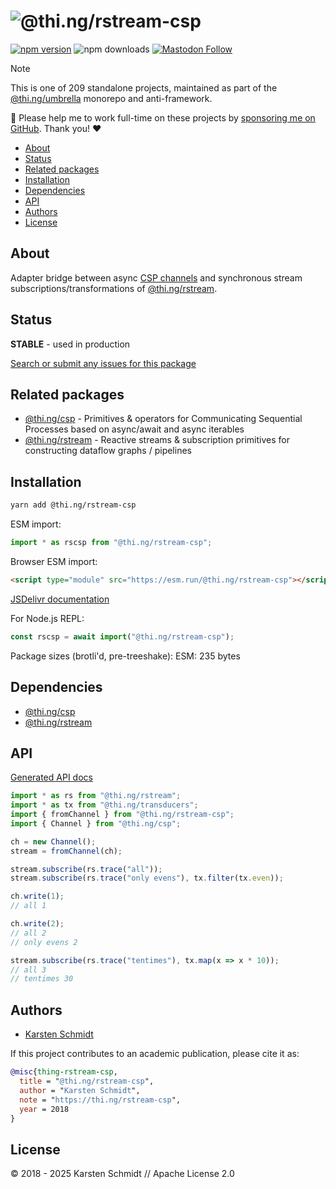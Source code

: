 <!-- This file is generated - DO NOT EDIT! -->
<!-- Please see: https://github.com/thi-ng/umbrella/blob/develop/CONTRIBUTING.md#changes-to-readme-files -->
# ![@thi.ng/rstream-csp](https://raw.githubusercontent.com/thi-ng/umbrella/develop/assets/banners/thing-rstream-csp.svg?6dc32d19)

[![npm version](https://img.shields.io/npm/v/@thi.ng/rstream-csp.svg)](https://www.npmjs.com/package/@thi.ng/rstream-csp)
![npm downloads](https://img.shields.io/npm/dm/@thi.ng/rstream-csp.svg)
[![Mastodon Follow](https://img.shields.io/mastodon/follow/109331703950160316?domain=https%3A%2F%2Fmastodon.thi.ng&style=social)](https://mastodon.thi.ng/@toxi)

> [!NOTE]
> This is one of 209 standalone projects, maintained as part
> of the [@thi.ng/umbrella](https://github.com/thi-ng/umbrella/) monorepo
> and anti-framework.
>
> 🚀 Please help me to work full-time on these projects by [sponsoring me on
> GitHub](https://github.com/sponsors/postspectacular). Thank you! ❤️

- [About](#about)
- [Status](#status)
- [Related packages](#related-packages)
- [Installation](#installation)
- [Dependencies](#dependencies)
- [API](#api)
- [Authors](#authors)
- [License](#license)

## About

Adapter bridge between async [CSP
channels](https://github.com/thi-ng/umbrella/tree/develop/packages/csp)
and synchronous stream subscriptions/transformations of
[@thi.ng/rstream](https://github.com/thi-ng/umbrella/tree/develop/packages/rstream).

## Status

**STABLE** - used in production

[Search or submit any issues for this package](https://github.com/thi-ng/umbrella/issues?q=%5Brstream-csp%5D+in%3Atitle)

## Related packages

- [@thi.ng/csp](https://github.com/thi-ng/umbrella/tree/develop/packages/csp) - Primitives & operators for Communicating Sequential Processes based on async/await and async iterables
- [@thi.ng/rstream](https://github.com/thi-ng/umbrella/tree/develop/packages/rstream) - Reactive streams & subscription primitives for constructing dataflow graphs / pipelines

## Installation

```bash
yarn add @thi.ng/rstream-csp
```

ESM import:

```ts
import * as rscsp from "@thi.ng/rstream-csp";
```

Browser ESM import:

```html
<script type="module" src="https://esm.run/@thi.ng/rstream-csp"></script>
```

[JSDelivr documentation](https://www.jsdelivr.com/)

For Node.js REPL:

```js
const rscsp = await import("@thi.ng/rstream-csp");
```

Package sizes (brotli'd, pre-treeshake): ESM: 235 bytes

## Dependencies

- [@thi.ng/csp](https://github.com/thi-ng/umbrella/tree/develop/packages/csp)
- [@thi.ng/rstream](https://github.com/thi-ng/umbrella/tree/develop/packages/rstream)

## API

[Generated API docs](https://docs.thi.ng/umbrella/rstream-csp/)

```ts
import * as rs from "@thi.ng/rstream";
import * as tx from "@thi.ng/transducers";
import { fromChannel } from "@thi.ng/rstream-csp";
import { Channel } from "@thi.ng/csp";

ch = new Channel();
stream = fromChannel(ch);

stream.subscribe(rs.trace("all"));
stream.subscribe(rs.trace("only evens"), tx.filter(tx.even));

ch.write(1);
// all 1

ch.write(2);
// all 2
// only evens 2

stream.subscribe(rs.trace("tentimes"), tx.map(x => x * 10));
// all 3
// tentimes 30
```

## Authors

- [Karsten Schmidt](https://thi.ng)

If this project contributes to an academic publication, please cite it as:

```bibtex
@misc{thing-rstream-csp,
  title = "@thi.ng/rstream-csp",
  author = "Karsten Schmidt",
  note = "https://thi.ng/rstream-csp",
  year = 2018
}
```

## License

&copy; 2018 - 2025 Karsten Schmidt // Apache License 2.0
